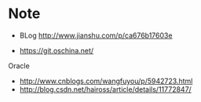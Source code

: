 # Note

* BLog http://www.jianshu.com/p/ca676b17603e

* https://git.oschina.net/

Oracle
* http://www.cnblogs.com/wangfuyou/p/5942723.html
* http://blog.csdn.net/haiross/article/details/11772847/
